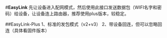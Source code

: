 ﻿#**EasyLink**
先让设备进入配网模式，然后使用此接口发送数据包（WIFI名字和密码）给设备，让设备连上路由器，推荐使用plus版本，较稳定。


##EasyLink-Plus
	1、标准的发包模式（v2+v3）
	2、带设备回连，但可以忽略回连（具体看固件版本）
